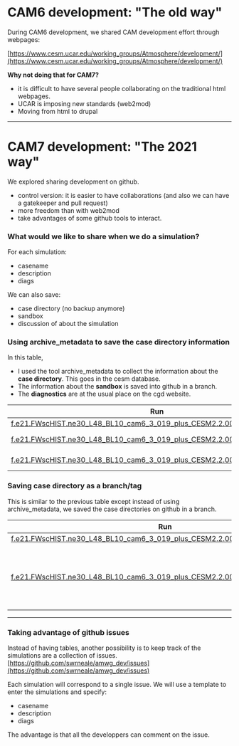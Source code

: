 # CAM6 development: "The old way"

During CAM6 development, we shared CAM development effort through webpages:

[https://www.cesm.ucar.edu/working_groups/Atmosphere/development/](https://www.cesm.ucar.edu/working_groups/Atmosphere/development/)

**Why not doing that for CAM7?** 
- it is difficult to have several people collaborating on the traditional html webpages. 
- UCAR is imposing new standards (web2mod)
- Moving from html to drupal 


--------------------------------------------------

# CAM7 development: "The 2021 way" 

We explored sharing development on github. 
- control version: it is easier to have collaborations (and also we can have a gatekeeper and pull request)
- more freedom than with web2mod
- take advantages of some github tools to interact. 

### What would we like to share when we do a simulation? 

For each simulation:  
- casename 
- description
- diags

We can also save:
- case directory (no backup anymore)
- sandbox
- discussion of about the simulation

### Using archive_metadata to save the case directory information

In this table, 
- I used the tool archive_metadata to collect the information about the **case directory**. This goes in the cesm database.
- The information about the **sandbox** is saved into github in a branch.
- The **diagnostics** are at the usual place on the cgd website.


| Run           | Description   | Tag |  Diags |
| ---------     | ------------- | --- | -------|
|[f.e21.FWscHIST.ne30_L48_BL10_cam6_3_019_plus_CESM2.2.001_zm2.hf](https://svn-cesm2-expdb.cgd.ucar.edu/f.e21.FWscHIST.ne30_L48_BL10_cam6_3_019_plus_CESM2.2.001_zm2.hf)    | Control | [cam7_test_0.0.1](https://github.com/cecilehannay/CAM7-dev-simulations/releases/tag/cam7_test_0.0.1) |[diags](https://webext.cgd.ucar.edu/FWscHIST/f.e21.FWscHIST.ne30_L48_BL10_cam6_3_019_plus_CESM2.2.001_zm2.hf/atm/)|
|[f.e21.FWscHIST.ne30_L48_BL10_cam6_3_019_plus_CESM2.2.001_zm2_dmpdz0.8.hf](https://svn-cesm2-expdb.cgd.ucar.edu/f.e21.FWscHIST.ne30_L48_BL10_cam6_3_019_plus_CESM2.2.001_zm2_dmpdz0.8.hf)    | dmpdz = 1->0.8 | [cam7_test_0.02](https://github.com/cecilehannay/CAM7-dev-simulations/releases/tag/cam7_test_0.0.2) | [diags](https://webext.cgd.ucar.edu/FWscHIST/f.e21.FWscHIST.ne30_L48_BL10_cam6_3_019_plus_CESM2.2.001_zm2_dmpdz0.8.hf/atm/)|
|[f.e21.FWscHIST.ne30_L48_BL10_cam6_3_019_plus_CESM2.2.001_zm2_dmpdz1.2.hf](https://svn-cesm2-expdb.cgd.ucar.edu/f.e21.FWscHIST.ne30_L48_BL10_cam6_3_019_plus_CESM2.2.001_zm2_dmpdz1.2.hf)    | dmpdz = 1->1.2 | [cam7_test_0.03](https://github.com/cecilehannay/CAM7-dev-simulations/releases/tag/cam7_test_0.0.3) | [diags](https://webext.cgd.ucar.edu/FWscHIST/f.e21.FWscHIST.ne30_L48_BL10_cam6_3_019_plus_CESM2.2.001_zm2_dmpdz1.2.hf/atm/)|



### Saving case directory as a branch/tag 

This is similar to the previous table except instead of using archive_metadata, we saved the case directories on github in a branch. 


| Run           | Description   |  Diags |
| ---------     | ------------- | -------|
| [f.e21.FWscHIST.ne30_L48_BL10_cam6_3_019_plus_CESM2.2.002_zm2_zmke_4.hf](https://github.com/cecilehannay/amwg_cases/releases/tag/f.e21.FWscHIST.ne30_L48_BL10_cam6_3_019_plus_CESM2.2.002_zm2_zmke_4.hf)   |               |   [diags](https://webext.cgd.ucar.edu/FWscHIST/f.e21.FWscHIST.ne30_L48_BL10_cam6_3_019_plus_CESM2.2.002_zm2_zmke_4.hf/atm/)     |   
| [f.e21.FWscHIST.ne30_L48_BL10_cam6_3_019_plus_CESM2.2.002_zm2_detmods_entr4.hf](https://github.com/cecilehannay/amwg_cases/releases/tag/f.e21.FWscHIST.ne30_L48_BL10_cam6_3_019_plus_CESM2.2.002_zm2_detmods_entr4.hf)  |   w/ the detrainment mods + increased entrainment limiter 2E-4 -> 4E-4            |     [diags](https://webext.cgd.ucar.edu/FWscHIST/f.e21.FWscHIST.ne30_L48_BL10_cam6_3_019_plus_CESM2.2.002_zm2_detmods_entr4.hf/atm/)    |   

--------------------------------------------------

### Taking advantage of github issues

Instead of having tables, another possibility is to keep track of the simulations are a collection of issues. 
[https://github.com/swrneale/amwg_dev/issues](https://github.com/swrneale/amwg_dev/issues)

Each simulation will correspond to a single issue. We will use a template to enter the simulations and specify: 
- casename 
- description
- diags

The advantage is that all the developpers can comment on the issue. 



